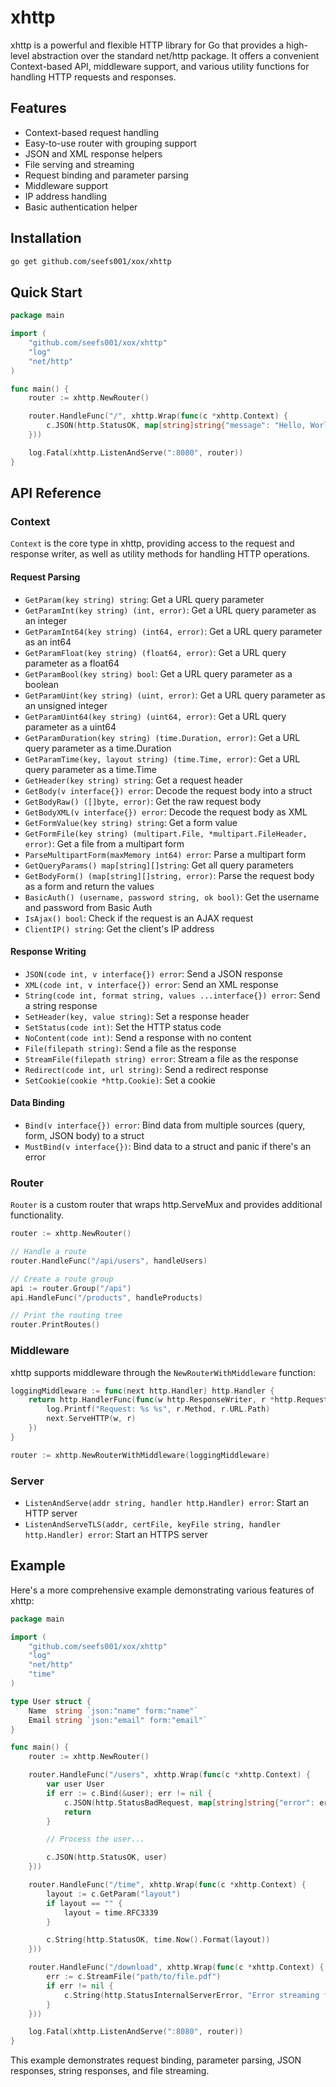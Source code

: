 # xhttp

xhttp is a powerful and flexible HTTP library for Go that provides a high-level abstraction over the standard net/http package. It offers a convenient Context-based API, middleware support, and various utility functions for handling HTTP requests and responses.

## Features

- Context-based request handling
- Easy-to-use router with grouping support
- JSON and XML response helpers
- File serving and streaming
- Request binding and parameter parsing
- Middleware support
- IP address handling
- Basic authentication helper

## Installation

```bash
go get github.com/seefs001/xox/xhttp
```

## Quick Start

```go
package main

import (
    "github.com/seefs001/xox/xhttp"
    "log"
    "net/http"
)

func main() {
    router := xhttp.NewRouter()

    router.HandleFunc("/", xhttp.Wrap(func(c *xhttp.Context) {
        c.JSON(http.StatusOK, map[string]string{"message": "Hello, World!"})
    }))

    log.Fatal(xhttp.ListenAndServe(":8080", router))
}
```

## API Reference

### Context

`Context` is the core type in xhttp, providing access to the request and response writer, as well as utility methods for handling HTTP operations.

#### Request Parsing

- `GetParam(key string) string`: Get a URL query parameter
- `GetParamInt(key string) (int, error)`: Get a URL query parameter as an integer
- `GetParamInt64(key string) (int64, error)`: Get a URL query parameter as an int64
- `GetParamFloat(key string) (float64, error)`: Get a URL query parameter as a float64
- `GetParamBool(key string) bool`: Get a URL query parameter as a boolean
- `GetParamUint(key string) (uint, error)`: Get a URL query parameter as an unsigned integer
- `GetParamUint64(key string) (uint64, error)`: Get a URL query parameter as a uint64
- `GetParamDuration(key string) (time.Duration, error)`: Get a URL query parameter as a time.Duration
- `GetParamTime(key, layout string) (time.Time, error)`: Get a URL query parameter as a time.Time
- `GetHeader(key string) string`: Get a request header
- `GetBody(v interface{}) error`: Decode the request body into a struct
- `GetBodyRaw() ([]byte, error)`: Get the raw request body
- `GetBodyXML(v interface{}) error`: Decode the request body as XML
- `GetFormValue(key string) string`: Get a form value
- `GetFormFile(key string) (multipart.File, *multipart.FileHeader, error)`: Get a file from a multipart form
- `ParseMultipartForm(maxMemory int64) error`: Parse a multipart form
- `GetQueryParams() map[string][]string`: Get all query parameters
- `GetBodyForm() (map[string][]string, error)`: Parse the request body as a form and return the values
- `BasicAuth() (username, password string, ok bool)`: Get the username and password from Basic Auth
- `IsAjax() bool`: Check if the request is an AJAX request
- `ClientIP() string`: Get the client's IP address

#### Response Writing

- `JSON(code int, v interface{}) error`: Send a JSON response
- `XML(code int, v interface{}) error`: Send an XML response
- `String(code int, format string, values ...interface{}) error`: Send a string response
- `SetHeader(key, value string)`: Set a response header
- `SetStatus(code int)`: Set the HTTP status code
- `NoContent(code int)`: Send a response with no content
- `File(filepath string)`: Send a file as the response
- `StreamFile(filepath string) error`: Stream a file as the response
- `Redirect(code int, url string)`: Send a redirect response
- `SetCookie(cookie *http.Cookie)`: Set a cookie

#### Data Binding

- `Bind(v interface{}) error`: Bind data from multiple sources (query, form, JSON body) to a struct
- `MustBind(v interface{})`: Bind data to a struct and panic if there's an error

### Router

`Router` is a custom router that wraps http.ServeMux and provides additional functionality.

```go
router := xhttp.NewRouter()

// Handle a route
router.HandleFunc("/api/users", handleUsers)

// Create a route group
api := router.Group("/api")
api.HandleFunc("/products", handleProducts)

// Print the routing tree
router.PrintRoutes()
```

### Middleware

xhttp supports middleware through the `NewRouterWithMiddleware` function:

```go
loggingMiddleware := func(next http.Handler) http.Handler {
    return http.HandlerFunc(func(w http.ResponseWriter, r *http.Request) {
        log.Printf("Request: %s %s", r.Method, r.URL.Path)
        next.ServeHTTP(w, r)
    })
}

router := xhttp.NewRouterWithMiddleware(loggingMiddleware)
```

### Server

- `ListenAndServe(addr string, handler http.Handler) error`: Start an HTTP server
- `ListenAndServeTLS(addr, certFile, keyFile string, handler http.Handler) error`: Start an HTTPS server

## Example

Here's a more comprehensive example demonstrating various features of xhttp:

```go
package main

import (
    "github.com/seefs001/xox/xhttp"
    "log"
    "net/http"
    "time"
)

type User struct {
    Name  string `json:"name" form:"name"`
    Email string `json:"email" form:"email"`
}

func main() {
    router := xhttp.NewRouter()

    router.HandleFunc("/users", xhttp.Wrap(func(c *xhttp.Context) {
        var user User
        if err := c.Bind(&user); err != nil {
            c.JSON(http.StatusBadRequest, map[string]string{"error": err.Error()})
            return
        }

        // Process the user...

        c.JSON(http.StatusOK, user)
    }))

    router.HandleFunc("/time", xhttp.Wrap(func(c *xhttp.Context) {
        layout := c.GetParam("layout")
        if layout == "" {
            layout = time.RFC3339
        }

        c.String(http.StatusOK, time.Now().Format(layout))
    }))

    router.HandleFunc("/download", xhttp.Wrap(func(c *xhttp.Context) {
        err := c.StreamFile("path/to/file.pdf")
        if err != nil {
            c.String(http.StatusInternalServerError, "Error streaming file: %v", err)
        }
    }))

    log.Fatal(xhttp.ListenAndServe(":8080", router))
}
```

This example demonstrates request binding, parameter parsing, JSON responses, string responses, and file streaming.
